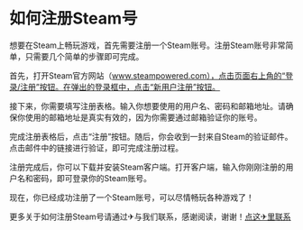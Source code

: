 # 如何注册Steam号

想要在Steam上畅玩游戏，首先需要注册一个Steam账号。注册Steam账号非常简单，只需要几个简单的步骤即可完成。

首先，打开Steam官方网站（www.steampowered.com），点击页面右上角的“登录/注册”按钮。在弹出的登录框中，点击“新用户注册”按钮。

接下来，你需要填写注册表格。输入你想要使用的用户名、密码和邮箱地址。请确保你使用的邮箱地址是真实有效的，因为你需要通过邮箱验证你的账号。

完成注册表格后，点击“注册”按钮。随后，你会收到一封来自Steam的验证邮件。点击邮件中的链接进行验证，即可完成注册过程。

注册完成后，你可以下载并安装Steam客户端。打开客户端，输入你刚刚注册的用户名和密码，即可登录你的Steam账号。

现在，你已经成功注册了一个Steam账号，可以尽情畅玩各种游戏了！

更多关于如何注册Steam号请通过✈与我们联系，感谢阅读，谢谢！[点这✈里联系](https://ss.k02.cc)